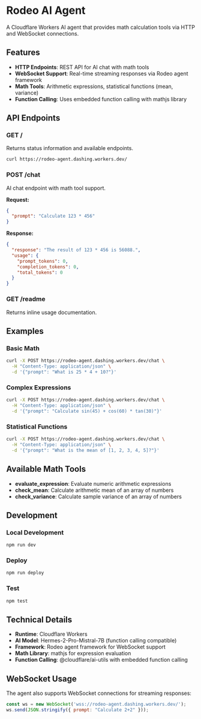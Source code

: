 # Rodeo AI Agent

A Cloudflare Workers AI agent that provides math calculation tools via HTTP and WebSocket connections.

## Features

- **HTTP Endpoints**: REST API for AI chat with math tools
- **WebSocket Support**: Real-time streaming responses via Rodeo agent framework
- **Math Tools**: Arithmetic expressions, statistical functions (mean, variance)
- **Function Calling**: Uses embedded function calling with mathjs library

## API Endpoints

### GET /
Returns status information and available endpoints.

```bash
curl https://rodeo-agent.dashing.workers.dev/
```

### POST /chat
AI chat endpoint with math tool support.

**Request:**
```json
{
  "prompt": "Calculate 123 * 456"
}
```

**Response:**
```json
{
  "response": "The result of 123 * 456 is 56088.",
  "usage": {
    "prompt_tokens": 0,
    "completion_tokens": 0,
    "total_tokens": 0
  }
}
```

### GET /readme
Returns inline usage documentation.

## Examples

### Basic Math
```bash
curl -X POST https://rodeo-agent.dashing.workers.dev/chat \
  -H "Content-Type: application/json" \
  -d '{"prompt": "What is 25 * 4 + 10?"}'
```

### Complex Expressions
```bash
curl -X POST https://rodeo-agent.dashing.workers.dev/chat \
  -H "Content-Type: application/json" \
  -d '{"prompt": "Calculate sin(45) + cos(60) * tan(30)"}'
```

### Statistical Functions
```bash
curl -X POST https://rodeo-agent.dashing.workers.dev/chat \
  -H "Content-Type: application/json" \
  -d '{"prompt": "What is the mean of [1, 2, 3, 4, 5]?"}'
```

## Available Math Tools

- **evaluate_expression**: Evaluate numeric arithmetic expressions
- **check_mean**: Calculate arithmetic mean of an array of numbers
- **check_variance**: Calculate sample variance of an array of numbers

## Development

### Local Development
```bash
npm run dev
```

### Deploy
```bash
npm run deploy
```

### Test
```bash
npm test
```

## Technical Details

- **Runtime**: Cloudflare Workers
- **AI Model**: Hermes-2-Pro-Mistral-7B (function calling compatible)
- **Framework**: Rodeo agent framework for WebSocket support
- **Math Library**: mathjs for expression evaluation
- **Function Calling**: @cloudflare/ai-utils with embedded function calling

## WebSocket Usage

The agent also supports WebSocket connections for streaming responses:

```javascript
const ws = new WebSocket('wss://rodeo-agent.dashing.workers.dev/');
ws.send(JSON.stringify({ prompt: "Calculate 2+2" }));
```